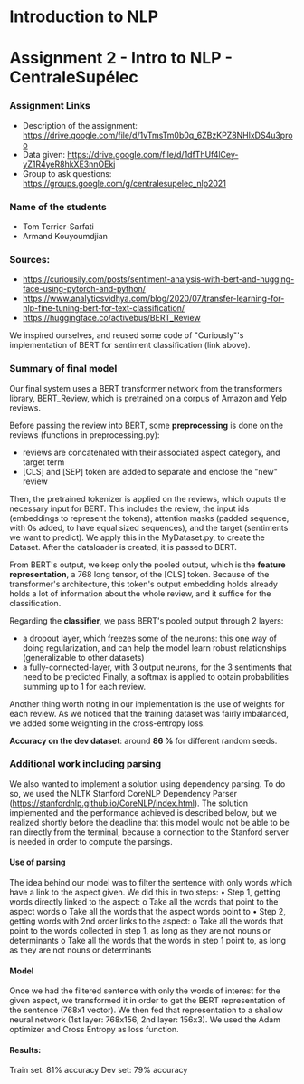 # Introduction to NLP 
# Assignment  2 - Intro to NLP - CentraleSupélec

### Assignment Links
- Description of the assignment: https://drive.google.com/file/d/1vTmsTm0b0q_6ZBzKPZ8NHlxDS4u3proo
- Data given: https://drive.google.com/file/d/1dfThUf4lCey-yZ1R4yeR8hkXE3nnOEkj
- Group to ask questions: https://groups.google.com/g/centralesupelec_nlp2021

### Name of the students
- Tom Terrier-Sarfati
- Armand Kouyoumdjian

### Sources: 
- https://curiousily.com/posts/sentiment-analysis-with-bert-and-hugging-face-using-pytorch-and-python/
- https://www.analyticsvidhya.com/blog/2020/07/transfer-learning-for-nlp-fine-tuning-bert-for-text-classification/
- https://huggingface.co/activebus/BERT_Review

We inspired ourselves, and reused some code of "Curiously"'s implementation of BERT for sentiment classification (link above).

### Summary of final model

Our final system uses a BERT transformer network from the transformers library, BERT_Review, which is pretrained on a corpus of Amazon and Yelp reviews.

Before passing the review into BERT, some **preprocessing** is done on the reviews (functions in preprocessing.py): 
- reviews are concatenated with their associated aspect category, and target term 
-  [CLS] and [SEP] token are added to separate and enclose the "new" review

Then, the pretrained tokenizer is applied on the reviews, which ouputs the necessary input for BERT.
This includes the review, the input ids (embeddings to represent the tokens), attention masks (padded sequence, with 0s added, to have equal sized sequences), and the target (sentiments we want to predict).
We apply this in the MyDataset.py, to create the Dataset. After the dataloader is created, it is passed to BERT. 

From BERT's output, we keep only the pooled output, which is the **feature representation**, a 768 long tensor, of the [CLS] token. Because of the transformer's architecture, this token's output embedding holds already holds a lot of information about the whole review, and it suffice for the classification. 

Regarding the **classifier**, we pass BERT's pooled output through 2 layers:
- a dropout layer, which freezes some of the neurons: this one way of doing regularization, and can help the model learn robust relationships (generalizable to other datasets)
- a fully-connected-layer, with 3 output neurons, for the 3 sentiments that need to be predicted
Finally, a softmax is applied to obtain probabilities summing up to 1 for each review. 

Another thing worth noting in our implementation is the use of weights for each review. As we noticed that the training dataset was fairly imbalanced, we added some weighting in the cross-entropy loss. 

**Accuracy on the dev dataset**: around **86 %** for different random seeds. 

### Additional work including parsing

We also wanted to implement a solution using dependency parsing. To do so, we used the NLTK Stanford CoreNLP Dependency Parser (https://stanfordnlp.github.io/CoreNLP/index.html). The solution implemented and the performance achieved is described below, but we realized shortly before the deadline that this model would not be able to be ran directly from the terminal, because a connection to the Stanford server is needed in order to compute the parsings. 

#### Use of parsing
The idea behind our model was to filter the sentence with only words which have a link to the aspect given. We did this in two steps:
•	Step 1, getting words directly linked to the aspect: 
o	Take all the words that point to the aspect words
o	Take all the words that the aspect words point to 
•	Step 2, getting words with 2nd order links to the aspect: 
o	Take all the words that point to the words collected in step 1, as long as they are not nouns or determinants
o	Take all the words that the words in step 1 point to, as long as they are not nouns or determinants

#### Model
Once we had the filtered sentence with only the words of interest for the given aspect, we transformed it in order to get the BERT representation of the sentence (768x1 vector). We then fed that representation to a shallow neural network (1st layer: 768x156, 2nd layer: 156x3). We used the Adam optimizer and Cross Entropy as loss function.

#### Results:
Train set: 81% accuracy
Dev set: 79% accuracy
